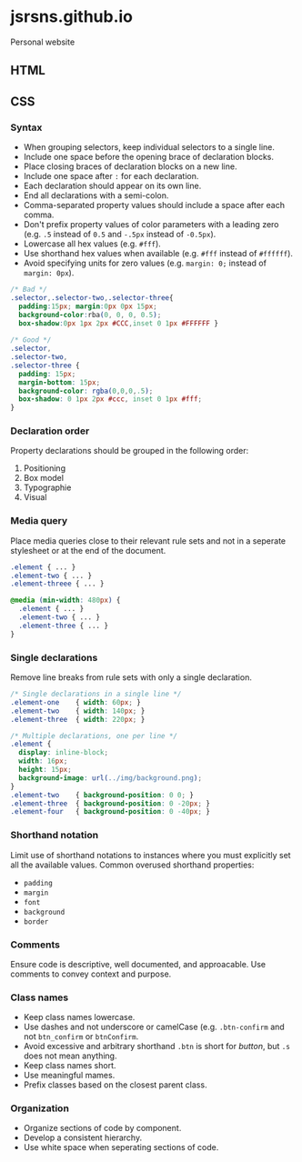 # jsrsns.github.io
Personal website

## HTML
## CSS
### Syntax
* When grouping selectors, keep individual selectors to a single line.
* Include one space before the opening brace of declaration blocks.
* Place closing braces of declaration blocks on a new line.
* Include one space after `:` for each declaration.
* Each declaration should appear on its own line.
* End all declarations with a semi-colon.
* Comma-separated property values should include a space after each comma.
* Don't prefix property values of color parameters with a leading zero (e.g. `.5` instead of `0.5` and `-.5px` instead of `-0.5px`).
* Lowercase all hex values (e.g. `#fff`).
* Use shorthand hex values when available (e.g. `#fff` instead of `#ffffff`).
* Avoid specifying units for zero values (e.g. `margin: 0;` instead of `margin: 0px`).

```css
/* Bad */
.selector,.selector-two,.selector-three{
  padding:15px; margin:0px 0px 15px;
  background-color:rba(0, 0, 0, 0.5);
  box-shadow:0px 1px 2px #CCC,inset 0 1px #FFFFFF }
  
/* Good */
.selector,
.selector-two,
.selector-three {
  padding: 15px;
  margin-bottom: 15px;
  background-color: rgba(0,0,0,.5);
  box-shadow: 0 1px 2px #ccc, inset 0 1px #fff;
}
```
### Declaration order
Property declarations should be grouped in the following order:
1. Positioning
2. Box model
3. Typographie
4. Visual

### Media query
Place media queries close to their relevant rule sets and not in a seperate stylesheet or at the end of the document.

```css
.element { ... }
.element-two { ... }
.element-threee { ... }

@media (min-width: 480px) {
  .element { ... }
  .element-two { ... }
  .element-three { ... }
}
```
### Single declarations
Remove line breaks from rule sets with only a single declaration.

```css
/* Single declarations in a single line */
.element-one    { width: 60px; }
.element-two    { width: 140px; }
.element-three  { width: 220px; }

/* Multiple declarations, one per line */
.element {
  display: inline-block;
  width: 16px;
  height: 15px;
  background-image: url(../img/background.png);
}
.element-two    { background-position: 0 0; }
.element-three  { background-position: 0 -20px; }
.element-four   { background-position: 0 -40px; }
```
### Shorthand notation
Limit use of shorthand notations to instances where you must explicitly set all the available values.
Common overused shorthand properties:
* ``` padding ```
* ``` margin ```
* ``` font ```
* ``` background ```
* ``` border ```

### Comments
Ensure code is descriptive, well documented, and approacable. Use comments to convey context and purpose.

### Class names
* Keep class names lowercase.
* Use dashes and not underscore or camelCase (e.g. ``` .btn-confirm ``` and not ``` btn_confirm ``` or ``` btnConfirm ```.
* Avoid excessive and arbitrary shorthand ``` .btn ``` is short for *button*, but ``` .s ``` does not mean anything.
* Keep class names short.
* Use meaningful mames.
* Prefix classes based on the closest parent class.
 
### Organization
* Organize sections of code by component.
* Develop a consistent hierarchy.
* Use white space when seperating sections of code.


